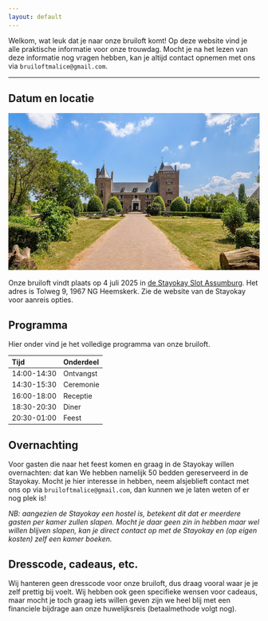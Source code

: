 ```yaml
---
layout: default
---
```


Welkom, wat leuk dat je naar onze bruiloft komt!
Op deze website vind je alle praktische informatie voor onze trouwdag.
Mocht je na het lezen van deze informatie nog vragen hebben, kan je altijd contact opnemen met ons via `bruiloftmalice@gmail.com`.
* * *

## Datum en locatie 

![Slot Assumburg](images/kasteel_small.jpg)

Onze bruiloft vindt plaats op 4 juli 2025 in [de Stayokay Slot Assumburg](https://www.stayokay.com/en/hostel/heemskerk).
Het adres is Tolweg 9, 1967 NG Heemskerk.
Zie de website van de Stayokay voor aanreis opties.

## Programma
Hier onder vind je het volledige programma van onze bruiloft.

| Tijd            | Onderdeel         |
|:----------------|:------------------|
| 14:00-14:30     | Ontvangst         |
| 14:30-15:30     | Ceremonie         |
| 16:00-18:00     | Receptie          |
| 18:30-20:30     | Diner             |
| 20:30-01:00     | Feest             |

## Overnachting
Voor gasten die naar het feest komen en graag in de Stayokay willen overnachten: dat kan
We hebben namelijk 50 bedden gereserveerd in de Stayokay.
Mocht je hier interesse in hebben, neem alsjeblieft contact met ons op via `bruiloftmalice@gmail.com`, dan kunnen we je laten weten of er nog plek is!

*NB: aangezien de Stayokay een hostel is, betekent dit dat er meerdere gasten per kamer zullen slapen.*
*Mocht je daar geen zin in hebben maar wel willen blijven slapen, kan je direct contact op met de Stayokay en (op eigen kosten) zelf een kamer boeken.*

## Dresscode, cadeaus, etc.
Wij hanteren geen dresscode voor onze bruiloft, dus draag vooral waar je je zelf prettig bij voelt.
Wij hebben ook geen specifieke wensen voor cadeaus, maar mocht je toch graag iets willen geven zijn we heel blij met een financiele bijdrage aan onze huwelijksreis (betaalmethode volgt nog).